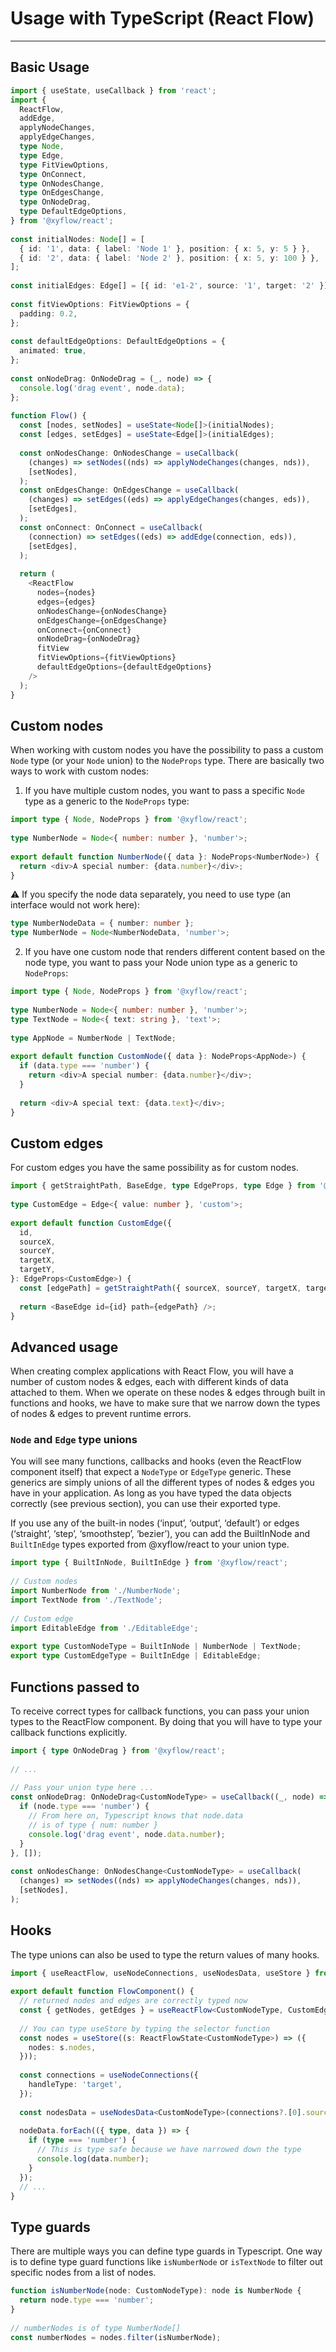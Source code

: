 # Usage with TypeScript (React Flow)

---

## Basic Usage 

```typescript
import { useState, useCallback } from 'react';
import {
  ReactFlow,
  addEdge,
  applyNodeChanges,
  applyEdgeChanges,
  type Node,
  type Edge,
  type FitViewOptions,
  type OnConnect,
  type OnNodesChange,
  type OnEdgesChange,
  type OnNodeDrag,
  type DefaultEdgeOptions,
} from '@xyflow/react';
 
const initialNodes: Node[] = [
  { id: '1', data: { label: 'Node 1' }, position: { x: 5, y: 5 } },
  { id: '2', data: { label: 'Node 2' }, position: { x: 5, y: 100 } },
];
 
const initialEdges: Edge[] = [{ id: 'e1-2', source: '1', target: '2' }];
 
const fitViewOptions: FitViewOptions = {
  padding: 0.2,
};
 
const defaultEdgeOptions: DefaultEdgeOptions = {
  animated: true,
};
 
const onNodeDrag: OnNodeDrag = (_, node) => {
  console.log('drag event', node.data);
};
 
function Flow() {
  const [nodes, setNodes] = useState<Node[]>(initialNodes);
  const [edges, setEdges] = useState<Edge[]>(initialEdges);
 
  const onNodesChange: OnNodesChange = useCallback(
    (changes) => setNodes((nds) => applyNodeChanges(changes, nds)),
    [setNodes],
  );
  const onEdgesChange: OnEdgesChange = useCallback(
    (changes) => setEdges((eds) => applyEdgeChanges(changes, eds)),
    [setEdges],
  );
  const onConnect: OnConnect = useCallback(
    (connection) => setEdges((eds) => addEdge(connection, eds)),
    [setEdges],
  );
 
  return (
    <ReactFlow
      nodes={nodes}
      edges={edges}
      onNodesChange={onNodesChange}
      onEdgesChange={onEdgesChange}
      onConnect={onConnect}
      onNodeDrag={onNodeDrag}
      fitView
      fitViewOptions={fitViewOptions}
      defaultEdgeOptions={defaultEdgeOptions}
    />
  );
}
```

## Custom nodes

When working with custom nodes you have the possibility to pass a custom ```Node``` type (or your ```Node``` union) to the ```NodeProps``` type. There are basically two ways to work with custom nodes:

1. If you have multiple custom nodes, you want to pass a specific ```Node``` type as a generic to the ```NodeProps``` type:

```typescript
import type { Node, NodeProps } from '@xyflow/react';
 
type NumberNode = Node<{ number: number }, 'number'>;
 
export default function NumberNode({ data }: NodeProps<NumberNode>) {
  return <div>A special number: {data.number}</div>;
}
```
⚠️ If you specify the node data separately, you need to use type (an interface would not work here):

```typescript
type NumberNodeData = { number: number };
type NumberNode = Node<NumberNodeData, 'number'>;
```

2. If you have one custom node that renders different content based on the node type, you want to pass your Node union type as a generic to ```NodeProps```:

```typescript
import type { Node, NodeProps } from '@xyflow/react';
 
type NumberNode = Node<{ number: number }, 'number'>;
type TextNode = Node<{ text: string }, 'text'>;
 
type AppNode = NumberNode | TextNode;
 
export default function CustomNode({ data }: NodeProps<AppNode>) {
  if (data.type === 'number') {
    return <div>A special number: {data.number}</div>;
  }
 
  return <div>A special text: {data.text}</div>;
}
```

## Custom edges

For custom edges you have the same possibility as for custom nodes.

```typescript
import { getStraightPath, BaseEdge, type EdgeProps, type Edge } from '@xyflow/react';
 
type CustomEdge = Edge<{ value: number }, 'custom'>;
 
export default function CustomEdge({
  id,
  sourceX,
  sourceY,
  targetX,
  targetY,
}: EdgeProps<CustomEdge>) {
  const [edgePath] = getStraightPath({ sourceX, sourceY, targetX, targetY });
 
  return <BaseEdge id={id} path={edgePath} />;
}
```

## Advanced usage

When creating complex applications with React Flow, you will have a number of custom nodes & edges, each with different kinds of data attached to them. When we operate on these nodes & edges through built in functions and hooks, we have to make sure that we narrow down  the types of nodes & edges to prevent runtime errors.

### ```Node``` and ```Edge``` type unions

You will see many functions, callbacks and hooks (even the ReactFlow component itself) that expect a ```NodeType``` or ```EdgeType``` generic. These generics are simply unions  of all the different types of nodes & edges you have in your application. As long as you have typed the data objects correctly (see previous section), you can use their exported type.

If you use any of the built-in nodes (‘input’, ‘output’, ‘default’) or edges (‘straight’, ‘step’, ‘smoothstep’, ‘bezier’), you can add the BuiltInNode and ```BuiltInEdge``` types exported from @xyflow/react to your union type.

```typescript
import type { BuiltInNode, BuiltInEdge } from '@xyflow/react';
 
// Custom nodes
import NumberNode from './NumberNode';
import TextNode from './TextNode';
 
// Custom edge
import EditableEdge from './EditableEdge';
 
export type CustomNodeType = BuiltInNode | NumberNode | TextNode;
export type CustomEdgeType = BuiltInEdge | EditableEdge;
```
## Functions passed to <ReactFlow />

To receive correct types for callback functions, you can pass your union types to the ReactFlow component. By doing that you will have to type your callback functions explicitly.


```typescript
import { type OnNodeDrag } from '@xyflow/react';
 
// ...
 
// Pass your union type here ...
const onNodeDrag: OnNodeDrag<CustomNodeType> = useCallback((_, node) => {
  if (node.type === 'number') {
    // From here on, Typescript knows that node.data
    // is of type { num: number }
    console.log('drag event', node.data.number);
  }
}, []);
 
const onNodesChange: OnNodesChange<CustomNodeType> = useCallback(
  (changes) => setNodes((nds) => applyNodeChanges(changes, nds)),
  [setNodes],
);
```

## Hooks

The type unions can also be used to type the return values of many hooks.

```typescript
import { useReactFlow, useNodeConnections, useNodesData, useStore } from '@xyflow/react';
 
export default function FlowComponent() {
  // returned nodes and edges are correctly typed now
  const { getNodes, getEdges } = useReactFlow<CustomNodeType, CustomEdgeType>();
 
  // You can type useStore by typing the selector function
  const nodes = useStore((s: ReactFlowState<CustomNodeType>) => ({
    nodes: s.nodes,
  }));
 
  const connections = useNodeConnections({
    handleType: 'target',
  });
 
  const nodesData = useNodesData<CustomNodeType>(connections?.[0].source);
 
  nodeData.forEach(({ type, data }) => {
    if (type === 'number') {
      // This is type safe because we have narrowed down the type
      console.log(data.number);
    }
  });
  // ...
}
```

## Type guards

There are multiple ways you can define type guards  in Typescript. One way is to define type guard functions like ```isNumberNode``` or ```isTextNode``` to filter out specific nodes from a list of nodes.

```typescript
function isNumberNode(node: CustomNodeType): node is NumberNode {
  return node.type === 'number';
}
 
// numberNodes is of type NumberNode[]
const numberNodes = nodes.filter(isNumberNode);
```








